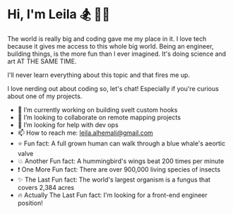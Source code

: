 <h1>  Hi, I'm Leila 🏂 🏊‍♀️  </h1>


The world is really big and coding gave me my place in it. I love tech because it gives me access to this whole big world. Being an engineer, building things, is the more fun than I ever imagined. It's doing science and art AT THE SAME TIME.

I'll never learn everything about this topic and that fires me up.

I love nerding out about coding so, let's chat! Especially if you're curious about one of my projects. 

- 🔭 I’m currently working on building svelt custom hooks
- 👯 I’m looking to collaborate on remote mapping projects
- 🤔 I’m looking for help with dev ops
- 📫 How to reach me: leila.alhemali@gmail.com
- :star: Fun fact: A full grown human can walk through a blue whale's aeortic valve
- :boom: Another Fun fact: A hummingbird's wings beat 200 times per minute
- :exclamation: One More Fun fact: There are over 900,000 living species of insects
- :sparkles: The Last Fun fact: The world's largest organism is a fungus that covers 2,384 acres
- :fire: Actually The Last Fun fact: I'm looking for a front-end engineer position!


